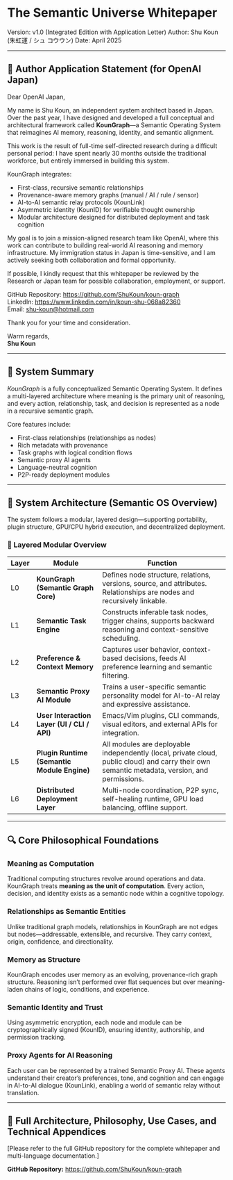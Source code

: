 # The Semantic Universe Whitepaper
Version: v1.0 (Integrated Edition with Application Letter)
Author: Shu Koun (朱虹運 / シュ コウウン)
Date: April 2025

---

## 🧭 Author Application Statement (for OpenAI Japan)

Dear OpenAI Japan,

My name is Shu Koun, an independent system architect based in Japan. Over the past year, I have designed and developed a full conceptual and architectural framework called **KounGraph**—a Semantic Operating System that reimagines AI memory, reasoning, identity, and semantic alignment.

This work is the result of full-time self-directed research during a difficult personal period: I have spent nearly 30 months outside the traditional workforce, but entirely immersed in building this system.

KounGraph integrates:
- First-class, recursive semantic relationships
- Provenance-aware memory graphs (manual / AI / rule / sensor)
- AI-to-AI semantic relay protocols (KounLink)
- Asymmetric identity (KounID) for verifiable thought ownership
- Modular architecture designed for distributed deployment and task cognition

My goal is to join a mission-aligned research team like OpenAI, where this work can contribute to building real-world AI reasoning and memory infrastructure. My immigration status in Japan is time-sensitive, and I am actively seeking both collaboration and formal opportunity.

If possible, I kindly request that this whitepaper be reviewed by the Research or Japan team for possible collaboration, employment, or support.

GitHub Repository: https://github.com/ShuKoun/koun-graph  
LinkedIn: https://www.linkedin.com/in/koun-shu-068a82360  
Email: shu-koun@hotmail.com

Thank you for your time and consideration.

Warm regards,  
**Shu Koun**

---

## 📘 System Summary

_KounGraph_ is a fully conceptualized Semantic Operating System. It defines a multi-layered architecture where meaning is the primary unit of reasoning, and every action, relationship, task, and decision is represented as a node in a recursive semantic graph.

Core features include:
- First-class relationships (relationships as nodes)
- Rich metadata with provenance
- Task graphs with logical condition flows
- Semantic proxy AI agents
- Language-neutral cognition
- P2P-ready deployment modules

---

## 🧱 System Architecture (Semantic OS Overview)

The system follows a modular, layered design—supporting portability, plugin structure, GPU/CPU hybrid execution, and decentralized deployment.

### 🔹 Layered Modular Overview

| Layer | Module | Function |
|-------|--------|----------|
| L0 | **KounGraph (Semantic Graph Core)** | Defines node structure, relations, versions, source, and attributes. Relationships are nodes and recursively linkable. |
| L1 | **Semantic Task Engine** | Constructs inferable task nodes, trigger chains, supports backward reasoning and context-sensitive scheduling. |
| L2 | **Preference & Context Memory** | Captures user behavior, context-based decisions, feeds AI preference learning and semantic filtering. |
| L3 | **Semantic Proxy AI Module** | Trains a user-specific semantic personality model for AI-to-AI relay and expressive assistance. |
| L4 | **User Interaction Layer (UI / CLI / API)** | Emacs/Vim plugins, CLI commands, visual editors, and external APIs for integration. |
| L5 | **Plugin Runtime (Semantic Module Engine)** | All modules are deployable independently (local, private cloud, public cloud) and carry their own semantic metadata, version, and permissions. |
| L6 | **Distributed Deployment Layer** | Multi-node coordination, P2P sync, self-healing runtime, GPU load balancing, offline support. |

---

## 🔍 Core Philosophical Foundations

### Meaning as Computation
Traditional computing structures revolve around operations and data. KounGraph treats **meaning as the unit of computation**. Every action, decision, and identity exists as a semantic node within a cognitive topology.

### Relationships as Semantic Entities
Unlike traditional graph models, relationships in KounGraph are not edges but nodes—addressable, extensible, and recursive. They carry context, origin, confidence, and directionality.

### Memory as Structure
KounGraph encodes user memory as an evolving, provenance-rich graph structure. Reasoning isn’t performed over flat sequences but over meaning-laden chains of logic, conditions, and experience.

### Semantic Identity and Trust
Using asymmetric encryption, each node and module can be cryptographically signed (KounID), ensuring identity, authorship, and permission tracking.

### Proxy Agents for AI Reasoning
Each user can be represented by a trained Semantic Proxy AI. These agents understand their creator’s preferences, tone, and cognition and can engage in AI-to-AI dialogue (KounLink), enabling a world of semantic relay without translation.

---

## 📁 Full Architecture, Philosophy, Use Cases, and Technical Appendices

[Please refer to the full GitHub repository for the complete whitepaper and multi-language documentation.]

**GitHub Repository:** https://github.com/ShuKoun/koun-graph

